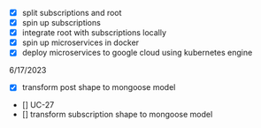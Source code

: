 - [x] split subscriptions and root
- [x] spin up subscriptions
- [x] integrate root with subscriptions locally
- [x] spin up microservices in docker
- [x] deploy microservices to google cloud using kubernetes engine

6/17/2023

- [x] transform post shape to mongoose model
- [] UC-27
- [] transform subscription shape to mongoose model
